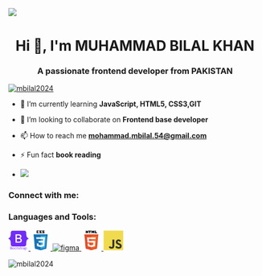 ![](https://user-images.githubusercontent.com/74038190/212749726-d36b8253-74bb-4509-870d-e29ed3b8ff4a.gif)
<h1 align="center">Hi 👋, I'm MUHAMMAD BILAL KHAN</h1>
<h3 align="center">A passionate frontend developer from PAKISTAN</h3>

<p align="left"> <a href="https://github.com/ryo-ma/github-profile-trophy"><img src="https://github-profile-trophy.vercel.app/?username=mbilal2024" alt="mbilal2024" /></a> </p>

- 🌱 I’m currently learning **JavaScript, HTML5, CSS3,GIT**

- 👯 I’m looking to collaborate on **Frontend base developer**

- 📫 How to reach me **mohammad.mbilal.54@gmail.com**

- ⚡ Fun fact **book reading**
- ![](https://user-images.githubusercontent.com/74038190/212750996-938b257b-266c-45a7-9af7-655341c0f58b.gif)

<h3 align="left">Connect with me:</h3>
<p align="left">
</p>

<h3 align="left">Languages and Tools:</h3>
<p align="left"> <a href="https://getbootstrap.com" target="_blank" rel="noreferrer"> <img src="https://raw.githubusercontent.com/devicons/devicon/master/icons/bootstrap/bootstrap-plain-wordmark.svg" alt="bootstrap" width="40" height="40"/> </a> <a href="https://www.w3schools.com/css/" target="_blank" rel="noreferrer"> <img src="https://raw.githubusercontent.com/devicons/devicon/master/icons/css3/css3-original-wordmark.svg" alt="css3" width="40" height="40"/> </a> <a href="https://www.figma.com/" target="_blank" rel="noreferrer"> <img src="https://www.vectorlogo.zone/logos/figma/figma-icon.svg" alt="figma" width="40" height="40"/> </a> <a href="https://www.w3.org/html/" target="_blank" rel="noreferrer"> <img src="https://raw.githubusercontent.com/devicons/devicon/master/icons/html5/html5-original-wordmark.svg" alt="html5" width="40" height="40"/> </a> <a href="https://developer.mozilla.org/en-US/docs/Web/JavaScript" target="_blank" rel="noreferrer"> <img src="https://raw.githubusercontent.com/devicons/devicon/master/icons/javascript/javascript-original.svg" alt="javascript" width="40" height="40"/> </a> </p>

<p><img align="center" src="https://github-readme-stats.vercel.app/api/top-langs?username=mbilal2024&show_icons=true&locale=en&layout=compact" alt="mbilal2024" /></p>
